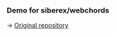 
### Demo for siberex/webchords

→ [Original repository](https://github.com/siberex/webchords/tree/master)

